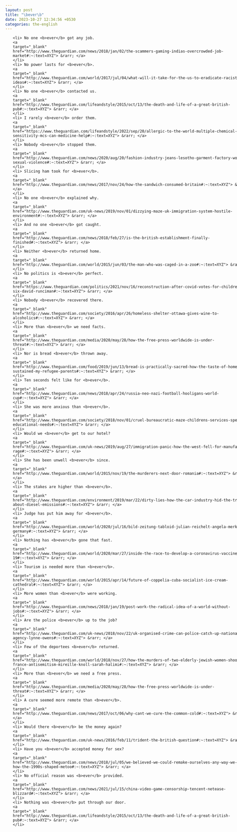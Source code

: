 ```yaml
---
layout: post
title: "\bever\b"
date: 2023-10-27 12:34:56 +0530
categories: the-english
---
```

<style>
@media only screen and (min-width: 768px) {
    ol {
        width: 768px;
        margin: 0 auto;
    }
  }
ol li {
    font-size: 18px;
    line-height: 1.5;
    padding-bottom: 8px;
}
</style>
<ol>

    <li> No one <b>ever</b> got any job.
    <a 
    target="_blank" 
    href="http://www.theguardian.com/news/2018/jan/02/the-scammers-gaming-indias-overcrowded-job-market#:~:text=XYZ"> &rarr; </a>
    </li>
    <li> No power lasts for <b>ever</b>.
    <a 
    target="_blank" 
    href="http://www.theguardian.com/world/2017/jul/04/what-will-it-take-for-the-us-to-eradicate-racist-ideas#:~:text=XYZ"> &rarr; </a>
    </li>
    <li> No one <b>ever</b> contacted us.
    <a 
    target="_blank" 
    href="http://www.theguardian.com/lifeandstyle/2015/oct/13/the-death-and-life-of-a-great-british-pub#:~:text=XYZ"> &rarr; </a>
    </li>
    <li> I rarely <b>ever</b> order them.
    <a 
    target="_blank" 
    href="https://www.theguardian.com/lifeandstyle/2022/sep/20/allergic-to-the-world-multiple-chemical-sensitivity-mcs-can-medicine-help#:~:text=XYZ"> &rarr; </a>
    </li>
    <li> Nobody <b>ever</b> stopped them.
    <a 
    target="_blank" 
    href="http://www.theguardian.com/news/2020/aug/20/fashion-industry-jeans-lesotho-garment-factory-workers-sexual-violence#:~:text=XYZ"> &rarr; </a>
    </li>
    <li> Slicing ham took for <b>ever</b>.
    <a 
    target="_blank" 
    href="http://www.theguardian.com/news/2017/nov/24/how-the-sandwich-consumed-britain#:~:text=XYZ"> &rarr; </a>
    </li>
    <li> No one <b>ever</b> explained why.
    <a 
    target="_blank" 
    href="http://www.theguardian.com/uk-news/2019/nov/01/dizzying-maze-uk-immigration-system-hostile-environment#:~:text=XYZ"> &rarr; </a>
    </li>
    <li> And no one <b>ever</b> got caught.
    <a 
    target="_blank" 
    href="http://www.theguardian.com/news/2018/feb/27/is-the-british-establishment-finally-finished#:~:text=XYZ"> &rarr; </a>
    </li>
    <li> Neither <b>ever</b> returned home.
    <a 
    target="_blank" 
    href="http://www.theguardian.com/world/2015/jun/03/the-man-who-was-caged-in-a-zoo#:~:text=XYZ"> &rarr; </a>
    </li>
    <li> No politics is <b>ever</b> perfect.
    <a 
    target="_blank" 
    href="https://www.theguardian.com/politics/2021/nov/16/reconstruction-after-covid-votes-for-children-age-six-david-runciman#:~:text=XYZ"> &rarr; </a>
    </li>
    <li> Nobody <b>ever</b> recovered there.
    <a 
    target="_blank" 
    href="http://www.theguardian.com/society/2016/apr/26/homeless-shelter-ottawa-gives-wine-to-alcoholics#:~:text=XYZ"> &rarr; </a>
    </li>
    <li> More than <b>ever</b> we need facts.
    <a 
    target="_blank" 
    href="http://www.theguardian.com/media/2020/may/28/how-the-free-press-worldwide-is-under-threat#:~:text=XYZ"> &rarr; </a>
    </li>
    <li> Nor is bread <b>ever</b> thrown away.
    <a 
    target="_blank" 
    href="http://www.theguardian.com/food/2019/jun/13/bread-is-practically-sacred-how-the-taste-of-home-sustained-my-refugee-parents#:~:text=XYZ"> &rarr; </a>
    </li>
    <li> Ten seconds felt like for <b>ever</b>.
    <a 
    target="_blank" 
    href="http://www.theguardian.com/news/2018/apr/24/russia-neo-nazi-football-hooligans-world-cup#:~:text=XYZ"> &rarr; </a>
    </li>
    <li> She was more anxious than <b>ever</b>.
    <a 
    target="_blank" 
    href="http://www.theguardian.com/society/2018/nov/01/cruel-bureaucratic-maze-childrens-services-special-educational-needs#:~:text=XYZ"> &rarr; </a>
    </li>
    <li> Would we <b>ever</b> get to our hotel?
    <a 
    target="_blank" 
    href="http://www.theguardian.com/uk-news/2019/aug/27/immigration-panic-how-the-west-fell-for-manufactured-rage#:~:text=XYZ"> &rarr; </a>
    </li>
    <li> She has been unwell <b>ever</b> since.
    <a 
    target="_blank" 
    href="http://www.theguardian.com/world/2015/nov/19/the-murderers-next-door-romania#:~:text=XYZ"> &rarr; </a>
    </li>
    <li> The stakes are higher than <b>ever</b>.
    <a 
    target="_blank" 
    href="http://www.theguardian.com/environment/2019/mar/22/dirty-lies-how-the-car-industry-hid-the-truth-about-diesel-emissions#:~:text=XYZ"> &rarr; </a>
    </li>
    <li> Judge has put him away for <b>ever</b>.
    <a 
    target="_blank" 
    href="http://www.theguardian.com/world/2020/jul/16/bild-zeitung-tabloid-julian-reichelt-angela-merkel-germany#:~:text=XYZ"> &rarr; </a>
    </li>
    <li> Nothing has <b>ever</b> gone that fast.
    <a 
    target="_blank" 
    href="http://www.theguardian.com/world/2020/mar/27/inside-the-race-to-develop-a-coronavirus-vaccine-covid-19#:~:text=XYZ"> &rarr; </a>
    </li>
    <li> Tourism is needed more than <b>ever</b>.
    <a 
    target="_blank" 
    href="http://www.theguardian.com/world/2015/apr/14/future-of-coppelia-cuba-socialist-ice-cream-cathedral#:~:text=XYZ"> &rarr; </a>
    </li>
    <li> More women than <b>ever</b> were working.
    <a 
    target="_blank" 
    href="http://www.theguardian.com/news/2018/jan/19/post-work-the-radical-idea-of-a-world-without-jobs#:~:text=XYZ"> &rarr; </a>
    </li>
    <li> Are the police <b>ever</b> up to the job?
    <a 
    target="_blank" 
    href="http://www.theguardian.com/uk-news/2018/nov/22/uk-organised-crime-can-police-catch-up-national-crime-agency-lynne-owens#:~:text=XYZ"> &rarr; </a>
    </li>
    <li> Few of the deportees <b>ever</b> returned.
    <a 
    target="_blank" 
    href="http://www.theguardian.com/world/2018/nov/27/how-the-murders-of-two-elderly-jewish-women-shook-france-antisemitism-mireille-knoll-sarah-halimi#:~:text=XYZ"> &rarr; </a>
    </li>
    <li> More than <b>ever</b> we need a free press.
    <a 
    target="_blank" 
    href="http://www.theguardian.com/media/2020/may/28/how-the-free-press-worldwide-is-under-threat#:~:text=XYZ"> &rarr; </a>
    </li>
    <li> A cure seemed more remote than <b>ever</b>.
    <a 
    target="_blank" 
    href="http://www.theguardian.com/news/2017/oct/06/why-cant-we-cure-the-common-cold#:~:text=XYZ"> &rarr; </a>
    </li>
    <li> Would there <b>ever</b> be the money again?
    <a 
    target="_blank" 
    href="http://www.theguardian.com/uk-news/2016/feb/11/trident-the-british-question#:~:text=XYZ"> &rarr; </a>
    </li>
    <li> Have you <b>ever</b> accepted money for sex?
    <a 
    target="_blank" 
    href="http://www.theguardian.com/news/2018/jul/05/we-believed-we-could-remake-ourselves-any-way-we-liked-how-the-1990s-shaped-metoo#:~:text=XYZ"> &rarr; </a>
    </li>
    <li> No official reason was <b>ever</b> provided.
    <a 
    target="_blank" 
    href="http://www.theguardian.com/news/2021/jul/15/china-video-game-censorship-tencent-netease-blizzard#:~:text=XYZ"> &rarr; </a>
    </li>
    <li> Nothing was <b>ever</b> put through our door.
    <a 
    target="_blank" 
    href="http://www.theguardian.com/lifeandstyle/2015/oct/13/the-death-and-life-of-a-great-british-pub#:~:text=XYZ"> &rarr; </a>
    </li>